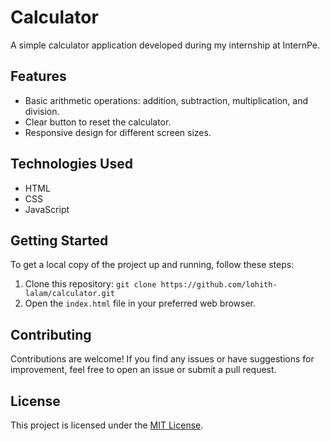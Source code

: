 # Calculator

A simple calculator application developed during my internship at InternPe.

## Features

- Basic arithmetic operations: addition, subtraction, multiplication, and division.
- Clear button to reset the calculator.
- Responsive design for different screen sizes.

## Technologies Used

- HTML
- CSS
- JavaScript

## Getting Started

To get a local copy of the project up and running, follow these steps:

1. Clone this repository: `git clone https://github.com/lohith-lalam/calculator.git`
2. Open the `index.html` file in your preferred web browser.


## Contributing

Contributions are welcome! If you find any issues or have suggestions for improvement, feel free to open an issue or submit a pull request.

## License

This project is licensed under the [MIT License](LICENSE).

